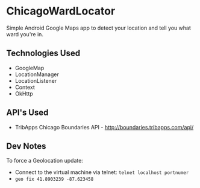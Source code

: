 # ChicagoWardLocator
Simple Android Google Maps app to detect your location and tell you what ward you're in.

## Technologies Used

* GoogleMap
* LocationManager
* LocationListener
* Context
* OkHttp

## API's Used

* TribApps Chicago Boundaries API - http://boundaries.tribapps.com/api/

## Dev Notes

To force a Geolocation update:
- Connect to the virtual machine via telnet: `telnet localhost portnumer`
- `geo fix 41.8903239 -87.623458`
